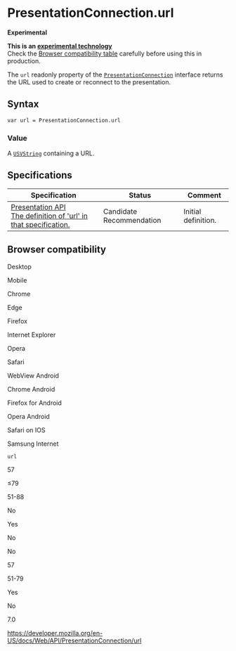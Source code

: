 PresentationConnection.url
==========================

**Experimental**

**This is an [experimental technology](https://developer.mozilla.org/en-US/docs/MDN/Guidelines/Conventions_definitions#experimental)**  
Check the [Browser compatibility table](#browser_compatibility) carefully before using this in production.

The `url` readonly property of the [`PresentationConnection`](../presentationconnection) interface returns the URL used to create or reconnect to the presentation.

Syntax
------

    var url = PresentationConnection.url

### Value

A [`USVString`](../usvstring) containing a URL.

Specifications
--------------

<table><thead><tr class="header"><th>Specification</th><th>Status</th><th>Comment</th></tr></thead><tbody><tr class="odd"><td><a href="https://w3c.github.io/presentation-api/#dom-presentationconnection-url">Presentation API<br />
<span class="small">The definition of 'url' in that specification.</span></a></td><td><span class="spec-cr">Candidate Recommendation</span></td><td>Initial definition.</td></tr></tbody></table>

Browser compatibility
---------------------

Desktop

Mobile

Chrome

Edge

Firefox

Internet Explorer

Opera

Safari

WebView Android

Chrome Android

Firefox for Android

Opera Android

Safari on IOS

Samsung Internet

`url`

57

≤79

51-88

No

Yes

No

No

57

51-79

Yes

No

7.0

<a href="https://developer.mozilla.org/en-US/docs/Web/API/PresentationConnection/url" class="_attribution-link">https://developer.mozilla.org/en-US/docs/Web/API/PresentationConnection/url</a>
